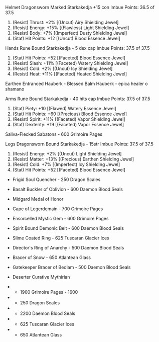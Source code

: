 Helmet	Dragonsworn Marked Starkakedja	+15 con
Imbue Points: 36.5 of 37.5
1. (Resist) Thrust: +2% [(Uncut) Airy Shielding Jewel]
2. (Resist) Energy: +15% [(Flawless) Light Shielding Jewel]
3. (Resist) Body: +7% [(Imperfect) Dusty Shielding Jewel]
4. (Stat) Hit Points: +12 [(Uncut) Blood Essence Jewel]

Hands		Rune Bound Starkakedja - 5 dex cap
Imbue Points: 37.5 of 37.5
1. (Stat) Hit Points: +52 [(Faceted) Blood Essence Jewel]
2. (Resist) Slash: +11% [(Faceted) Watery Shielding Jewel]
3. (Resist) Cold: +2% [(Uncut) Icy Shielding Jewel]
4. (Resist) Heat: +11% [(Faceted) Heated Shielding Jewel]

Earthen Entranced Hauberk - Blessed Balm Hauberk - epica healer o shamano

Arms 	Rune Bound Starkakedja - 40 hits cap
Imbue Points: 37.5 of 37.5
1. (Stat) Piety: +10 [(Flawed) Watery Essence Jewel]
2. (Stat) Hit Points: +60 [(Precious) Blood Essence Jewel]
3. (Resist) Spirit: +11% [(Faceted) Vapor Shielding Jewel]
4. (Stat) Dexterity: +19 [(Faceted) Vapor Essence Jewel]

Saliva-Flecked Sabatons - 600 Grimoire Pages

Legs		Dragonsworn Bound Starkakedja - 15str
Imbue Points: 37.5 of 37.5
1. (Resist) Energy: +2% [(Uncut) Light Shielding Jewel]
2. (Resist) Matter: +13% [(Precious) Earthen Shielding Jewel]
3. (Resist) Cold: +7% [(Imperfect) Icy Shielding Jewel]
4. (Stat) Hit Points: +52 [(Faceted) Blood Essence Jewel]



+ Frigid Soul Quencher - 250 Dragon Scales
+ Basalt Buckler of Oblivion - 600 Daemon Blood Seals
+ Midgard Medal of Honor
+ Cape of Legerdemain - 700 Grimoire Pages
+ Ensorcelled Mystic Gem - 600 Grimoire Pages
+ Spirit Bound Demonic Belt - 600 Daemon Blood Seals
+ Slime Coated Ring - 625 Tuscaran Glacier Ices
+ Director's Ring of Anarchy - 500 Daemon Blood Seals
+ Bracer of Snow - 650 Atlantean Glass
+ Gatekeeper Bracer of Bedlam - 500 Daemon Blood Seals
+ Deserter Curative Mythirian



+ - 1900 Grimoire Pages - 1600
+ - 250 Dragon Scales
+ - 2200 Daemon Blood Seals
+ - 625 Tuscaran Glacier Ices
+ - 650 Atlantean Glass
